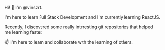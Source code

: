 Hi! 👋
I'm @vinszrt.

I'm here to learn Full Stack Development and I'm currently learning ReactJS.

Recently, I discovered some really interesting git repositories that helped me learning faster.

📫 I'm here to learn and collaborate with the learning of others. 

<!---
vinszrt/vinszrt is a ✨ special ✨ repository because its `README.md` (this file) appears on your GitHub profile.
You can click the Preview link to take a look at your changes.
--->
